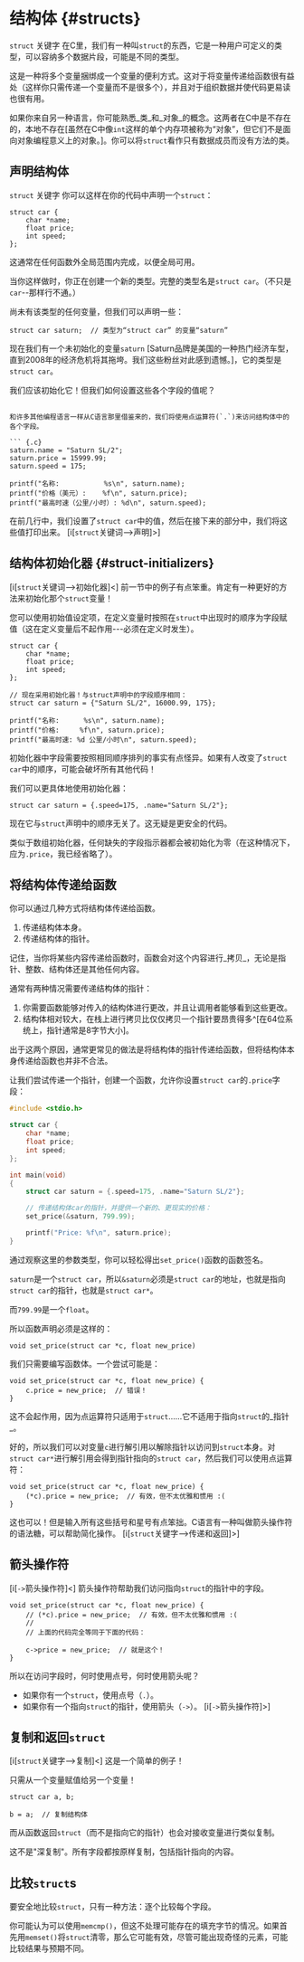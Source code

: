 <!-- Beej's guide to C

# vim: ts=4:sw=4:nosi:et:tw=72 -->


# 结构体 {#structs}

`struct` 关键字
在C里，我们有一种叫`struct`的东西，它是一种用户可定义的类型，可以容纳多个数据片段，可能是不同的类型。

这是一种将多个变量捆绑成一个变量的便利方式。这对于将变量传递给函数很有益处（这样你只需传递一个变量而不是很多个），并且对于组织数据并使代码更易读也很有用。

如果你来自另一种语言，你可能熟悉_类_和_对象_的概念。这两者在C中是不存在的，本地不存在[虽然在C中像`int`这样的单个内存项被称为“对象”，但它们不是面向对象编程意义上的对象。]。你可以将`struct`看作只有数据成员而没有方法的类。

## 声明结构体

`struct` 关键字
你可以这样在你的代码中声明一个`struct`：

``` {.c}
struct car {
    char *name;
    float price;
    int speed;
};
```

这通常在任何函数外全局范围内完成，以便全局可用。

当你这样做时，你正在创建一个新的类型。完整的类型名是`struct car`。（不只是`car`--那样行不通。）

尚未有该类型的任何变量，但我们可以声明一些：

``` {.c}
struct car saturn;  // 类型为“struct car” 的变量“saturn”
```

现在我们有一个未初始化的变量`saturn` [Saturn品牌是美国的一种热门经济车型，直到2008年的经济危机将其拖垮。我们这些粉丝对此感到遗憾。]，它的类型是 `struct car`。

我们应该初始化它！但我们如何设置这些各个字段的值呢？
```

和许多其他编程语言一样从C语言那里借鉴来的，我们将使用点运算符(`.`)来访问结构体中的各个字段。

``` {.c}
saturn.name = "Saturn SL/2";
saturn.price = 15999.99;
saturn.speed = 175;

printf("名称:           %s\n", saturn.name);
printf("价格（美元）:    %f\n", saturn.price);
printf("最高时速（公里/小时）: %d\n", saturn.speed);
```

在前几行中，我们设置了`struct car`中的值，然后在接下来的部分中，我们将这些值打印出来。
[i[`struct`关键词-->声明]>]

## 结构体初始化器 {#struct-initializers}

[i[`struct`关键词-->初始化器]<]
前一节中的例子有点笨重。肯定有一种更好的方法来初始化那个`struct`变量！

您可以使用初始值设定项，在定义变量时按照在`struct`中出现时的顺序为字段赋值（这在定义变量后不起作用---必须在定义时发生）。

``` {.c}
struct car {
    char *name;
    float price;
    int speed;
};

// 现在采用初始化器！与struct声明中的字段顺序相同：
struct car saturn = {"Saturn SL/2", 16000.99, 175};

printf("名称:      %s\n", saturn.name);
printf("价格:     %f\n", saturn.price);
printf("最高时速: %d 公里/小时\n", saturn.speed);
```

初始化器中字段需要按照相同顺序排列的事实有点怪异。如果有人改变了`struct car`中的顺序，可能会破坏所有其他代码！

我们可以更具体地使用初始化器：

``` {.c}
struct car saturn = {.speed=175, .name="Saturn SL/2"};
```

现在它与`struct`声明中的顺序无关了。这无疑是更安全的代码。

类似于数组初始化器，任何缺失的字段指示器都会被初始化为零（在这种情况下，应为`.price`，我已经省略了）。

## 将结构体传递给函数

你可以通过几种方式将结构体传递给函数。

1. 传递结构体本身。
2. 传递结构体的指针。

记住，当你将某些内容传递给函数时，函数会对这个内容进行_拷贝_，无论是指针、整数、结构体还是其他任何内容。

通常有两种情况需要传递结构体的指针：

1. 你需要函数能够对传入的结构体进行更改，并且让调用者能够看到这些更改。
2. 结构体相对较大，在栈上进行拷贝比仅仅拷贝一个指针要昂贵得多^[在64位系统上，指针通常是8字节大小]。

出于这两个原因，通常更常见的做法是将结构体的指针传递给函数，但将结构体本身传递给函数也并非不合法。

让我们尝试传递一个指针，创建一个函数，允许你设置`struct car`的`.price`字段：

``` {.c .numberLines}
#include <stdio.h>

struct car {
    char *name;
    float price;
    int speed;
};

int main(void)
{
    struct car saturn = {.speed=175, .name="Saturn SL/2"};

    // 传递结构体car的指针，并提供一个新的、更现实的价格：
    set_price(&saturn, 799.99);

    printf("Price: %f\n", saturn.price);
}
```

通过观察这里的参数类型，你可以轻松得出`set_price()`函数的函数签名。

`saturn`是一个`struct car`，所以`&saturn`必须是`struct car`的地址，也就是指向`struct car`的指针，也就是`struct car*`。

而`799.99`是一个`float`。

所以函数声明必须是这样的：

``` {.c}
void set_price(struct car *c, float new_price)
```

我们只需要编写函数体。一个尝试可能是：

``` {.c}
void set_price(struct car *c, float new_price) {
    c.price = new_price;  // 错误！
}
```

这不会起作用，因为点运算符只适用于`struct`……它不适用于指向`struct`的_指针_。

好的，所以我们可以对变量`c`进行解引用以解除指针以访问到`struct`本身。对`struct car*`进行解引用会得到指针指向的`struct car`，然后我们可以使用点运算符：

``` {.c}
void set_price(struct car *c, float new_price) {
    (*c).price = new_price;  // 有效，但不太优雅和惯用 :(
}
```

这也可以！但是输入所有这些括号和星号有点笨拙。C语言有一种叫做箭头操作符的语法糖，可以帮助简化操作。
[i[`struct`关键字-->传递和返回]>]

## 箭头操作符

[i[`->`箭头操作符]<]
箭头操作符帮助我们访问指向`struct`的指针中的字段。

``` {.c}
void set_price(struct car *c, float new_price) {
    // (*c).price = new_price;  // 有效，但不太优雅和惯用 :(
    //
    // 上面的代码完全等同于下面的代码：

    c->price = new_price;  // 就是这个！
}
```

所以在访问字段时，何时使用点号，何时使用箭头呢？

- 如果你有一个`struct`，使用点号（`.`）。
- 如果你有一个指向`struct`的指针，使用箭头（`->`）。
[i[`->`箭头操作符]>]

## 复制和返回`struct`

[i[`struct`关键字-->复制]<]
这是一个简单的例子！

只需从一个变量赋值给另一个变量！

``` {.c}
struct car a, b;

b = a;  // 复制结构体
```

而从函数返回`struct`（而不是指向它的指针）也会对接收变量进行类似复制。

这不是"深复制"。所有字段都按原样复制，包括指针指向的内容。

## 比较`struct`s

要安全地比较`struct`，只有一种方法：逐个比较每个字段。

你可能认为可以使用`memcmp()`，但这不处理可能存在的填充字节的情况。如果首先用`memset()`将`struct`清零，那么它可能有效，尽管可能出现奇怪的元素，可能比较结果与预期不同。